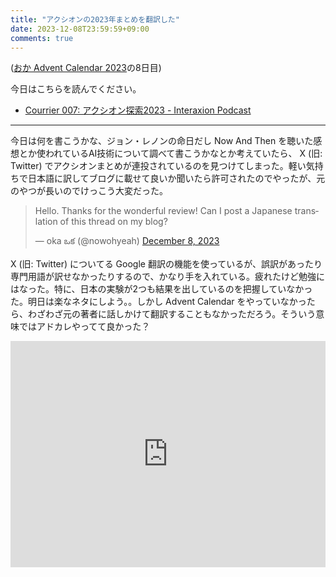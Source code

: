 ```yaml
---
title: "アクシオンの2023年まとめを翻訳した"
date: 2023-12-08T23:59:59+09:00
comments: true
---
```


([おか Advent Calendar 2023](https://adventar.org/calendars/9232)の8日目)

今日はこちらを読んでください。

- [Courrier 007: アクシオン探索2023 - Interaxion Podcast](https://interaxion-podcast.github.io/courrier/2023-12-08)

---

今日は何を書こうかな、ジョン・レノンの命日だし Now And Then を聴いた感想とか使われているAI技術について調べて書こうかなとか考えていたら、 X (旧: Twitter) でアクシオンまとめが連投されているのを見つけてしまった。軽い気持ちで日本語に訳してブログに載せて良いか聞いたら許可されたのでやったが、元のやつが長いのでけっこう大変だった。

<blockquote class="twitter-tweet tw-align-center"><p lang="en" dir="ltr">Hello. Thanks for the wonderful review! Can I post a Japanese translation of this thread on my blog?</p>&mdash; oka ఒక (@nowohyeah) <a href="https://twitter.com/nowohyeah/status/1733058577529799137?ref_src=twsrc%5Etfw">December 8, 2023</a></blockquote> <script async src="https://platform.twitter.com/widgets.js" charset="utf-8"></script>

X (旧: Twitter) についてる Google 翻訳の機能を使っているが、誤訳があったり専門用語が訳せなかったりするので、かなり手を入れている。疲れたけど勉強にはなった。特に、日本の実験が2つも結果を出しているのを把握していなかった。明日は楽なネタにしよう。。しかし Advent Calendar をやっていなかったら、わざわざ元の著者に話しかけて翻訳することもなかっただろう。そういう意味ではアドカレやってて良かった？

<div style="text-align: center;">
<iframe src="https://adventar.org/calendars/9232/embed" width="100%" height="362" frameborder="0" loading="lazy"></iframe>
</div>